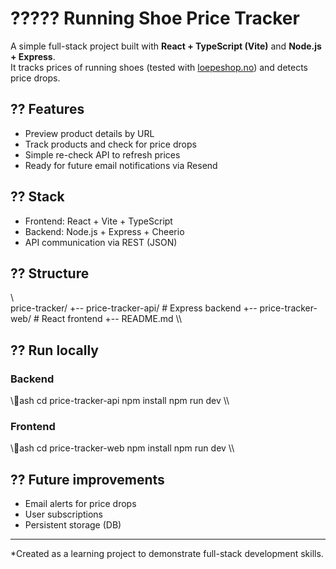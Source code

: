 # ????? Running Shoe Price Tracker

A simple full-stack project built with **React + TypeScript (Vite)** and **Node.js + Express**.  
It tracks prices of running shoes (tested with [loepeshop.no](https://www.loepeshop.no)) and detects price drops.

## ?? Features
- Preview product details by URL
- Track products and check for price drops
- Simple re-check API to refresh prices
- Ready for future email notifications via Resend

## ?? Stack
- Frontend: React + Vite + TypeScript  
- Backend: Node.js + Express + Cheerio  
- API communication via REST (JSON)

## ?? Structure
\\\
price-tracker/
+-- price-tracker-api/   # Express backend
+-- price-tracker-web/   # React frontend
+-- README.md
\\\

## ?? Run locally

### Backend
\\\ash
cd price-tracker-api
npm install
npm run dev
\\\

### Frontend
\\\ash
cd price-tracker-web
npm install
npm run dev
\\\

## ?? Future improvements
- Email alerts for price drops
- User subscriptions
- Persistent storage (DB)

---
\*Created as a learning project to demonstrate full-stack development skills.
